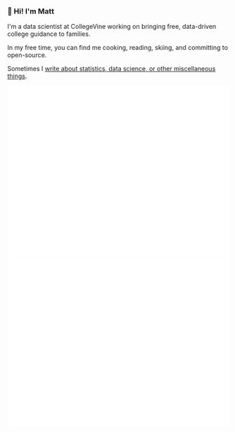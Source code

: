 ### 👋 Hi! I'm **Matt**

I'm a data scientist at CollegeVine working on bringing free, data-driven college guidance to families. 

In my free time, you can find me cooking, reading, skiing, and committing to open-source. 

Sometimes I [write about statistics, data science, or other miscellaneous things](https://mrkaye97.github.io/blog/).

![Alt text](github-metrics.svg)
<img src="github-metrics.svg">

